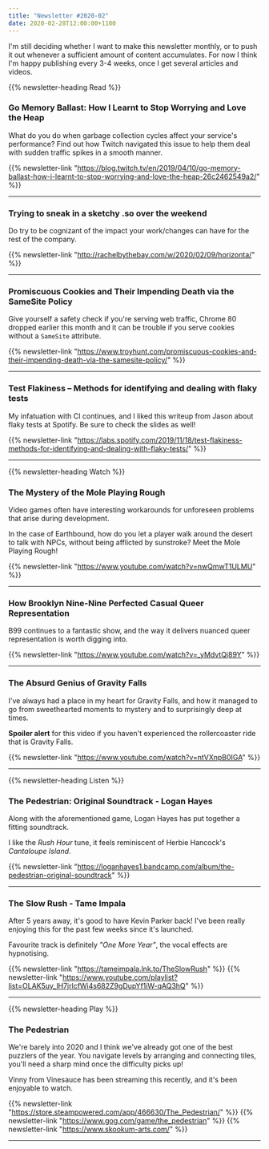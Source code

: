 ```yaml
---
title: "Newsletter #2020-02"
date: 2020-02-28T12:00:00+1100
---
```


I'm still deciding whether I want to make this newsletter monthly, or to push it out whenever a sufficient amount of content accumulates. For now I think I'm happy publishing every 3-4 weeks, once I get several articles and videos.

<!--more-->

{{% newsletter-heading Read %}}

### Go Memory Ballast: How I Learnt to Stop Worrying and Love the Heap

What do you do when garbage collection cycles affect your service's performance? Find out how Twitch navigated this issue to help them deal with sudden traffic spikes in a smooth manner.

{{% newsletter-link "https://blog.twitch.tv/en/2019/04/10/go-memory-ballast-how-i-learnt-to-stop-worrying-and-love-the-heap-26c2462549a2/" %}}

---

### Trying to sneak in a sketchy .so over the weekend

Do try to be cognizant of the impact your work/changes can have for the rest of the company.

{{% newsletter-link "http://rachelbythebay.com/w/2020/02/09/horizonta/" %}}

---

### Promiscuous Cookies and Their Impending Death via the SameSite Policy

Give yourself a safety check if you're serving web traffic, Chrome 80 dropped earlier this month and it can be trouble if you serve cookies without a `SameSite` attribute.

{{% newsletter-link "https://www.troyhunt.com/promiscuous-cookies-and-their-impending-death-via-the-samesite-policy/" %}}

---

### Test Flakiness – Methods for identifying and dealing with flaky tests

My infatuation with CI continues, and I liked this writeup from Jason about flaky tests at Spotify. Be sure to check the slides as well!

{{% newsletter-link "https://labs.spotify.com/2019/11/18/test-flakiness-methods-for-identifying-and-dealing-with-flaky-tests/" %}}

---

{{% newsletter-heading Watch %}}

### The Mystery of the Mole Playing Rough

Video games often have interesting workarounds for unforeseen problems that arise during development.

In the case of Earthbound, how do you let a player walk around the desert to talk with NPCs, without being afflicted by sunstroke? Meet the Mole Playing Rough!

{{% newsletter-link "https://www.youtube.com/watch?v=nwQmwT1ULMU" %}}

---

### How Brooklyn Nine-Nine Perfected Casual Queer Representation

B99 continues to a fantastic show, and the way it delivers nuanced queer representation is worth digging into.

{{% newsletter-link "https://www.youtube.com/watch?v=_yMdvtQj89Y" %}}

---

### The Absurd Genius of Gravity Falls

I've always had a place in my heart for Gravity Falls, and how it managed to go from sweethearted moments to mystery and to surprisingly deep at times.

**Spoiler alert** for this video if you haven't experienced the rollercoaster ride that is Gravity Falls.

{{% newsletter-link "https://www.youtube.com/watch?v=ntVXnpB0IGA" %}}

---

{{% newsletter-heading Listen %}}

### The Pedestrian: Original Soundtrack - Logan Hayes

Along with the aforementioned game, Logan Hayes has put together a fitting soundtrack.

I like the _Rush Hour_ tune, it feels reminiscent of Herbie Hancock's _Cantaloupe Island_.

{{% newsletter-link "https://loganhayes1.bandcamp.com/album/the-pedestrian-original-soundtrack" %}}

---

### The Slow Rush - Tame Impala

After 5 years away, it's good to have Kevin Parker back! I've been really enjoying this for the past few weeks since it's launched.

Favourite track is definitely _"One More Year"_, the vocal effects are hypnotising.

{{% newsletter-link "https://tameimpala.lnk.to/TheSlowRush" %}}
{{% newsletter-link "https://www.youtube.com/playlist?list=OLAK5uy_lH7jrlcfWi4s682Z9gDupYf1iW-qAQ3hQ" %}}

---

{{% newsletter-heading Play %}}

### The Pedestrian

We're barely into 2020 and I think we've already got one of the best puzzlers of the year. You navigate levels by arranging and connecting tiles, you'll need a sharp mind once the difficulty picks up!

Vinny from Vinesauce has been streaming this recently, and it's been enjoyable to watch.

{{% newsletter-link "https://store.steampowered.com/app/466630/The_Pedestrian/" %}}
{{% newsletter-link "https://www.gog.com/game/the_pedestrian" %}}
{{% newsletter-link "https://www.skookum-arts.com/" %}}

---
